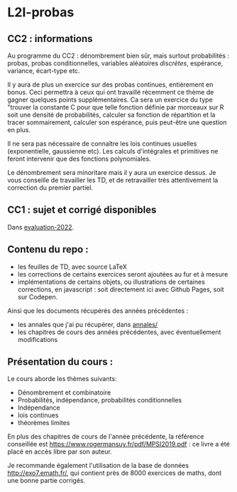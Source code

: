 L2I-probas
==========

CC2 : informations
---

Au programme du CC2 : dénombrement bien sûr, mais surtout probabilités : probas, probas conditionnelles, variables aléatoires *discrètes*, espérance, variance, écart-type etc.

Il y aura de plus un exercice sur des probas continues, entièrement en bonus. Ceci permettra à ceux qui ont travaillé récemment ce thème de gagner quelques points supplémentaires. Ca sera un exercice du type "trouver la constante C pour que telle fonction définie par morceaux sur R soit une densité de probabilités, calculer sa fonction de répartition et la tracer sommairement, calculer son espérance, puis peut-être une question en plus.

Il ne sera pas nécessaire de connaître les lois continues usuelles (exponentielle, gaussienne etc). Les calculs d'intégrales et primitives ne feront intervenir que des fonctions polynomiales.

Le dénombrement sera minoritare mais il y aura un exercice dessus. Je vous conseille de travailler les TD, et de retravailler très attentivement la correction du premier partiel.


CC1 : sujet et corrigé disponibles
---

Dans [evaluation-2022](https://github.com/dmegy/L2I-probas/tree/main/evaluations-2022).



Contenu du repo :
-----

- les feuilles de TD, avec source LaTeX
- les corrections de certains exercices seront ajoutées au fur et à mesure
- implémentations de certains objets, ou illustrations de certaines corrections, en javascript : soit directement ici avec Github Pages, soit sur Codepen.

Ainsi que les documents récupérés des années précédentes :

- les annales que j'ai pu récupérer, dans [annales/](https://github.com/dmegy/L2I-probas/tree/main/annales)
- les chapitres de cours des années précédentes, avec éventuellement modifications

Présentation du cours :
-----

Le cours aborde les thèmes suivants:

- Dénombrement et combinatoire
- Probabilités, indépendance, probabilités conditionnelles
- Indépendance
- lois continues
- théorèmes limites

En plus des chapitres de cours de l'année précédente, la référence conseillée est https://www.rogermansuy.fr/pdf/MPSI2019.pdf : ce livre a été placé en accès libre par son auteur.

Je recommande également l'utilisation de la base de données http://exo7.emath.fr/, qui contient près de 8000 exercices de maths, dont une bonne partie corrigés.


